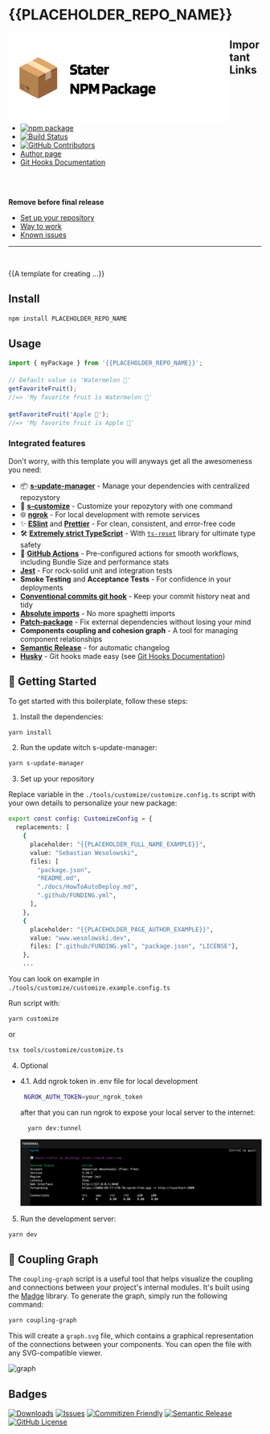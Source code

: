# {{PLACEHOLDER_REPO_NAME}}

<a href="https://github.com/SebastianWesolowski/starter-npm-package"><img align="left" width="440" height="180" alt="{{PLACEHOLDER_REPO_NAME}} package" src=".github/assets/heroImageReposytory-SNP.png"></a>

## Important Links

- [![npm package][npm-img]][npm-url]
- [![Build Status][build-img]][build-url]
- [![GitHub Contributors][github-contributors-badge]][github-contributors-badge-link]
- [Author page]({{PLACEHOLDER_PAGE_AUTHOR}})
- [Git Hooks Documentation](.husky/README.md)

<br/><br/>

**Remove before final release**

- [Set up your repository](docs/HowToAutoDeploy.md)
- [Way to work](docs/WayToWrok.md)
- [Known issues](docs/knowProblems.md)

---

<br/>

{{A template for creating ...}}

## Install

```bash
npm install PLACEHOLDER_REPO_NAME
```

## Usage

```ts
import { myPackage } from '{{PLACEHOLDER_REPO_NAME}}';

// Default value is 'Watermelon 🍉'
getFavoriteFruit();
//=> 'My favorite fruit is Watermelon 🍉'

getFavoriteFruit('Apple 🍎');
//=> 'My favorite fruit is Apple 🍎'
```
### Integrated features

Don't worry, with this template you will anyways get all the awesomeness you need:

- 📦 **[s-update-manager](https://github.com/SebastianWesolowski/s-update-manager)** - Manage your dependencies with centralized repozystory
- 🎨 **[s-customize](https://github.com/SebastianWesolowski/s-template/tools/customize)** - Customize your repozytory with one command
- 🌐 **[ngrok](https://ngrok.com/)** - For local development with remote services
- ✨ **[ESlint](https://eslint.org/)** and **[Prettier](https://prettier.io/)** - For clean, consistent, and error-free code
- 🛠️ **[Extremely strict TypeScript](https://www.typescriptlang.org/)** - With [`ts-reset`](https://github.com/total-typescript/ts-reset) library for ultimate type safety
- 🚀 **[GitHub Actions](https://github.com/features/actions)** - Pre-configured actions for smooth workflows, including Bundle Size and performance stats
- **[Jest](https://jestjs.io/)** - For rock-solid unit and integration tests
- **Smoke Testing** and **Acceptance Tests** - For confidence in your deployments
- **[Conventional commits git hook](https://www.conventionalcommits.org/)** - Keep your commit history neat and tidy
- **[Absolute imports](https://nextjs.org/docs/advanced-features/module-path-aliases)** - No more spaghetti imports
- **[Patch-package](https://www.npmjs.com/package/patch-package)** - Fix external dependencies without losing your mind
- **Components coupling and cohesion graph** - A tool for managing component relationships
- **[Semantic Release](https://github.com/semantic-release/semantic-release)** - for automatic changelog
- **[Husky](https://typicode.github.io/husky/)** - Git hooks made easy (see [Git Hooks Documentation](.husky/README.md))

## 🎯 Getting Started

To get started with this boilerplate, follow these steps:

1. Install the dependencies:

```bash
yarn install
```

2. Run the update witch s-update-manager:

```bash
yarn s-update-manager
```

3. Set up your repository

Replace variable in the `./tools/customize/customize.config.ts` script with your own details to personalize your new package:

```bash
export const config: CustomizeConfig = {
  replacements: [
    {
      placeholder: "{{PLACEHOLDER_FULL_NAME_EXAMPLE}}",
      value: "Sebastian Wesolowski",
      files: [
        "package.json",
        "README.md",
        "./docs/HowToAutoDeploy.md",
        ".github/FUNDING.yml",
      ],
    },
    {
      placeholder: "{{PLACEHOLDER_PAGE_AUTHOR_EXAMPLE}}",
      value: "www.wesolowski.dev",
      files: [".github/FUNDING.yml", "package.json", "LICENSE"],
    },
    ...
```

You can look on example in `./tools/customize/customize.example.config.ts`

Run script with:

```bash
yarn customize
```

or

```bash
tsx tools/customize/customize.ts
```

4. Optional

- 4.1. Add ngrok token in .env file for local development

  ```bash
   NGROK_AUTH_TOKEN=your_ngrok_token
  ```

  after that you can run ngrok to expose your local server to the internet:

  ```bash
    yarn dev:tunnel
  ```

  [![ngrok](./.github/assets/ngrok.png)](https://dashboard.ngrok.com/get-started/setup/macos)

5. Run the development server:

```bash
yarn dev
```


## 🔗 Coupling Graph

The `coupling-graph` script is a useful tool that helps visualize the coupling and connections between your project's internal modules. It's built using the [Madge](https://github.com/pahen/madge) library. To generate the graph, simply run the following command:

```bash
yarn coupling-graph
```

This will create a `graph.svg` file, which contains a graphical representation of the connections between your components. You can open the file with any SVG-compatible viewer.

![graph](.github/assets/couplingGraph-node.png)

## Badges

[![Downloads][downloads-img]][downloads-url]
[![Issues][issues-img]][issues-url]
[![Commitizen Friendly][commitizen-img]][commitizen-url]
[![Semantic Release][semantic-release-img]][semantic-release-url]
[![GitHub License][github-license-badge]][github-license-badge-link]

[build-img]: https://github.com/{{PLACEHOLDER_GITHUB_USER}}/{{PLACEHOLDER_REPO_NAME}}/actions/workflows/release.yml/badge.svg
[build-url]: https://github.com/{{PLACEHOLDER_GITHUB_USER}}/{{PLACEHOLDER_REPO_NAME}}/actions/workflows/release.yml
[downloads-img]: https://img.shields.io/npm/dt/{{PLACEHOLDER_REPO_NAME}}
[downloads-url]: https://www.npmtrends.com/{{PLACEHOLDER_REPO_NAME}}
[npm-img]: https://img.shields.io/npm/v/{{PLACEHOLDER_REPO_NAME}}
[npm-url]: https://www.npmjs.com/package/{{PLACEHOLDER_REPO_NAME}}
[issues-img]: https://img.shields.io/github/issues/{{PLACEHOLDER_GITHUB_USER}}/{{PLACEHOLDER_REPO_NAME}}
[issues-url]: https://github.com/{{PLACEHOLDER_GITHUB_USER}}/{{PLACEHOLDER_REPO_NAME}}/issues
[semantic-release-img]: https://img.shields.io/badge/%20%20%F0%9F%93%A6%F0%9F%9A%80-semantic--release-e10079.svg
[semantic-release-url]: https://github.com/semantic-release/semantic-release
[commitizen-img]: https://img.shields.io/badge/commitizen-friendly-brightgreen.svg
[commitizen-url]: http://commitizen.github.io/cz-cli/
[github-license-badge]: https://img.shields.io/github/license/{{PLACEHOLDER_GITHUB_USER}}/{{PLACEHOLDER_REPO_NAME}}
[github-license-badge-link]: https://github.com/{{PLACEHOLDER_GITHUB_USER}}/{{PLACEHOLDER_REPO_NAME}}/blob/main/LICENSE
[github-contributors-badge]: https://img.shields.io/github/contributors/{{PLACEHOLDER_GITHUB_USER}}/{{PLACEHOLDER_REPO_NAME}}
[github-contributors-badge-link]: https://github.com/{{PLACEHOLDER_GITHUB_USER}}/{{PLACEHOLDER_REPO_NAME}}/graphs/contributors
